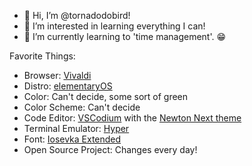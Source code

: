 - 👋 Hi, I’m @tornadodobird!
- 👀 I’m interested in learning everything I can!
- 🌱 I’m currently learning to 'time management'. 😁

Favorite Things:

- Browser: [Vivaldi](https://vivaldi.com)
- Distro: [elementaryOS](https://elementary.io)
- Color: Can't decide, some sort of green
- Color Scheme: Can't decide
- Code Editor: [VSCodium](https://vscodium.com) with the [Newton Next theme](https://github.com/bertolinimarco/vscode-theme-newton-next)
- Terminal Emulator: [Hyper](https://hyper.is)
- Font: [Iosevka Extended](https://typeof.net/Iosevka/)
- Open Source Project: Changes every day!
